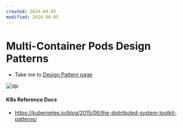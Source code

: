 ```yaml
---
created: 2024-04-05
modified: 2024-04-05
---
```

# Multi-Container Pods Design Patterns
  - Take me to [Design Pattern page](https://kodekloud.com/topic/multi-container-pods-design-patterns/)
  
  ![dp](dp.PNG)
  
#### K8s Reference Docs
- https://kubernetes.io/blog/2015/06/the-distributed-system-toolkit-patterns/
